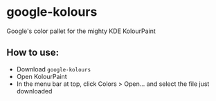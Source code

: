 # google-kolours
Google's color pallet for the mighty KDE KolourPaint 

## How to use:

- Download `google-kolours`
- Open KolourPaint
- In the menu bar at top, click Colors > Open... and select the file just downloaded

